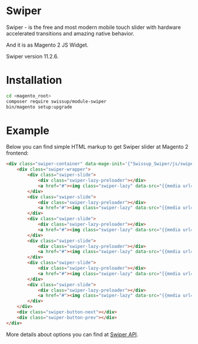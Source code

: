 # Swiper

Swiper - is the free and most modern mobile touch slider with hardware accelerated transitions and amazing native behavior.

And it is as Magento 2 JS Widget.

Swiper version 11.2.6.

# Installation

```bash
cd <magento_root>
composer require swissup/module-swiper
bin/magento setup:upgrade
```

# Example

Below you can find simple HTML markup to get Swiper slider at Magento 2 frontend:

```html
<div class="swiper-container" data-mage-init='{"Swissup_Swiper/js/swiper" : {"lazy": true, "slidesPerView": 6, "freeMode": true, "loop": true, "autoplay": {"delay": 2500, "disableOnInteraction": false}, "navigation": {"nextEl": ".swiper-button-next", "prevEl": ".swiper-button-prev"}, "breakpoints": {"768": {"slidesPerView": 4}, "600": {"slidesPerView": 3}, "480": {"slidesPerView": 2}}}}'>
    <div class="swiper-wrapper">
        <div class="swiper-slide">
            <div class="swiper-lazy-preloader"></div>
            <a href="#"><img class="swiper-lazy" data-src="{{media url=&quot;wysiwyg/brands/ancestry.png&quot;}}" alt="" width="200" height="78"/></a>
        </div>
        <div class="swiper-slide">
            <div class="swiper-lazy-preloader"></div>
            <a href="#"><img class="swiper-lazy" data-src="{{media url=&quot;wysiwyg/brands/expedia.png&quot;}}" alt="" width="200" height="78"/></a>
        </div>
        <div class="swiper-slide">
            <div class="swiper-lazy-preloader"></div>
            <a href="#"><img class="swiper-lazy" data-src="{{media url=&quot;wysiwyg/brands/skyscnr.png&quot;}}" alt="" width="200" height="78"/></a>
        </div>
        <div class="swiper-slide">
            <div class="swiper-lazy-preloader"></div>
            <a href="#"><img class="swiper-lazy" data-src="{{media url=&quot;wysiwyg/brands/twtr.png&quot;}}" alt="" width="200" height="78"/></a>
        </div>
        <div class="swiper-slide">
            <div class="swiper-lazy-preloader"></div>
            <a href="#"><img class="swiper-lazy" data-src="{{media url=&quot;wysiwyg/brands/uber.png&quot;}}" alt="" width="200" height="78"/></a>
        </div>
        <div class="swiper-slide">
            <div class="swiper-lazy-preloader"></div>
            <a href="#"><img class="swiper-lazy" data-src="{{media url=&quot;wysiwyg/brands/viber.png&quot;}}" alt="" width="200" height="78"/></a>
        </div>
    </div>
    <div class="swiper-button-next"></div>
    <div class="swiper-button-prev"></div>
</div>
```

More details about options you can find at [Swiper API](https://swiperjs.com/swiper-api).
